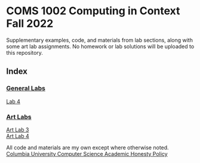 # COMS 1002 Computing in Context Fall 2022
Supplementary examples, code, and materials from lab sections, along with some art lab assignments. No homework or lab solutions will be uploaded to this repository.  

## Index 
### [General Labs](Labs)
[Lab 4](Labs/Lab4)  

### [Art Labs](Art_Labs)
[Art Lab 3](Art_Labs/Lab3_Art/)  
[Art Lab 4](Art_Labs/Lab4_Art/)  


All code and materials are my own except where otherwise noted.  
[Columbia University Computer Science Academic Honesty Policy](https://www.cs.columbia.edu/acad)
